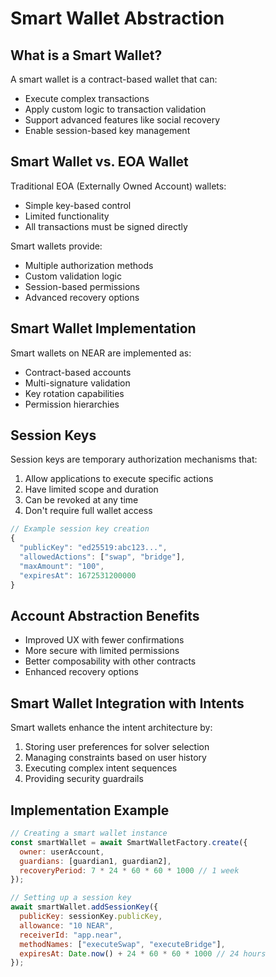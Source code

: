 
# Smart Wallet Abstraction

## What is a Smart Wallet?

A smart wallet is a contract-based wallet that can:
- Execute complex transactions
- Apply custom logic to transaction validation
- Support advanced features like social recovery
- Enable session-based key management

## Smart Wallet vs. EOA Wallet

Traditional EOA (Externally Owned Account) wallets:
- Simple key-based control
- Limited functionality
- All transactions must be signed directly

Smart wallets provide:
- Multiple authorization methods
- Custom validation logic
- Session-based permissions
- Advanced recovery options

## Smart Wallet Implementation

Smart wallets on NEAR are implemented as:
- Contract-based accounts
- Multi-signature validation
- Key rotation capabilities
- Permission hierarchies

## Session Keys

Session keys are temporary authorization mechanisms that:
1. Allow applications to execute specific actions
2. Have limited scope and duration
3. Can be revoked at any time
4. Don't require full wallet access

```javascript
// Example session key creation
{
  "publicKey": "ed25519:abc123...",
  "allowedActions": ["swap", "bridge"],
  "maxAmount": "100",
  "expiresAt": 1672531200000
}
```

## Account Abstraction Benefits

- Improved UX with fewer confirmations
- More secure with limited permissions
- Better composability with other contracts
- Enhanced recovery options

## Smart Wallet Integration with Intents

Smart wallets enhance the intent architecture by:
1. Storing user preferences for solver selection
2. Managing constraints based on user history
3. Executing complex intent sequences
4. Providing security guardrails

## Implementation Example

```javascript
// Creating a smart wallet instance
const smartWallet = await SmartWalletFactory.create({
  owner: userAccount,
  guardians: [guardian1, guardian2],
  recoveryPeriod: 7 * 24 * 60 * 60 * 1000 // 1 week
});

// Setting up a session key
await smartWallet.addSessionKey({
  publicKey: sessionKey.publicKey,
  allowance: "10 NEAR",
  receiverId: "app.near",
  methodNames: ["executeSwap", "executeBridge"],
  expiresAt: Date.now() + 24 * 60 * 60 * 1000 // 24 hours
});
```
